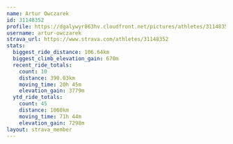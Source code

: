 ```yaml
---
name: Artur Owczarek
id: 31148352
profile: https://dgalywyr863hv.cloudfront.net/pictures/athletes/31148352/15906846/1/large.jpg
username: artur-owczarek
strava_url: https://www.strava.com/athletes/31148352
stats:
  biggest_ride_distance: 106.64km
  biggest_climb_elevation_gain: 670m
  recent_ride_totals:
    count: 10
    distance: 390.03km
    moving_time: 20h 45m
    elevation_gain: 3779m
  ytd_ride_totals:
    count: 45
    distance: 1060km
    moving_time: 71h 44m
    elevation_gain: 7298m
layout: strava_member
--- 
```

